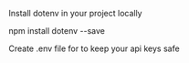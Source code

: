 Install dotenv in your project locally

npm install dotenv --save

Create .env file for to keep your api keys safe

